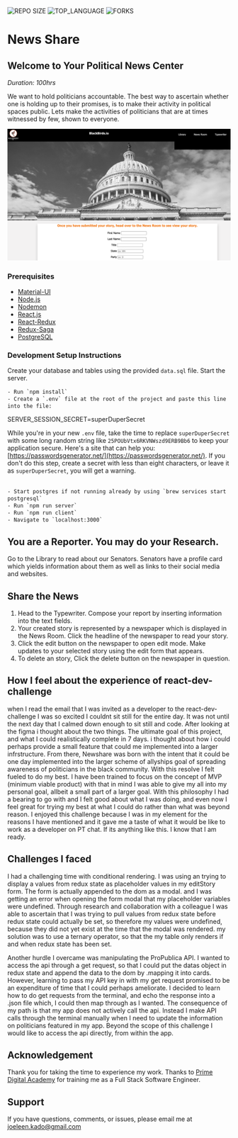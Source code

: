 ![REPO SIZE](https://img.shields.io/github/repo-size/joeleenkado/react-dev-challenge.svg?style=flat-square)
![TOP_LANGUAGE](https://img.shields.io/github/languages/top/joeleenkado/react-dev-challenge.svg?style=flat-square)
![FORKS](https://img.shields.io/github/forks/joeleenkado/react-dev-challenge.svg?style=social)

# News Share

## Welcome to Your Political News Center

_Duration: 100hrs_

We want to hold politicians accountable. The best way to ascertain whether one is holding up to their promises, is to make their activity in political spaces public. Lets make the activities of politicians that are at times witnessed by few, shown to everyone.  

![intro](public/images/screenShots/typewriter.png)
<!-- ![intro](public/images/screenShots/library.png) -->

### Prerequisites

- [Material-UI](https://material-ui.com/)
- [Node.js](https://nodejs.org/en/)
- [Nodemon](https://nodemon.io/)
- [React.js](https://reactjs.org/)
- [React-Redux](https://react-redux.js.org/)
- [Redux-Saga](https://redux-saga.js.org/)
- [PostgreSQL](https://www.postgresql.org/)

### Development Setup Instructions

Create your database and tables using the provided `data.sql` file. Start the server.

```
- Run `npm install`
- Create a `.env` file at the root of the project and paste this line into the file:
  ```
  SERVER_SESSION_SECRET=superDuperSecret
  
  While you're in your new `.env` file, take the time to replace `superDuperSecret` with some long random string like `25POUbVtx6RKVNWszd9ERB9Bb6` to keep your application secure. Here's a site that can help you: [https://passwordsgenerator.net/](https://passwordsgenerator.net/). If you don't do this step, create a secret with less than eight characters, or leave it as `superDuperSecret`, you will get a warning.
  ```
  
- Start postgres if not running already by using `brew services start postgresql`
- Run `npm run server`
- Run `npm run client`
- Navigate to `localhost:3000`
```

## You are a Reporter. You may do your Research.

Go to the Library to read about our Senators. Senators have a profile card which yields information about them as well as links to their social media and websites.

## Share the News

1. Head to the Typewriter. Compose your report by inserting information into the text fields. 
2. Your created story is represented by a newspaper which is displayed in the News Room. Click the headline of the newspaper to read your story. 
3. Click the edit button on the newspaper to open edit mode. Make updates to your selected story using the edit form that appears.
4. To delete an story, Click the delete button on the newspaper in question.

## How I feel about the experience of react-dev-challenge
when I read the email that I was invited as a developer to the react-dev-challenge I was so excited I couldnt sit still for the entire day. It was not until the next day that I calmed down enough to sit still and code. After looking at the figma i thought about the two things. The ultimate goal of this project, and what I could realistically complete in 7 days. i thought about how i could perhaps provide a small feature that could me implemented into a larger infrstructure. From there, Newshare was born with the intent that it could be one day implemented into the larger scheme of allyships goal of spreading awareness of politicians in the black community. With this resolve I felt fueled to do my best. I have been trained to focus on the concept of MVP (minimum viable product) with that in mind I was able to give my all into my personal goal, allbeit a small part of a larger goal. With this philosophy I had a bearing to go with and I felt good about what I was doing, and even now I feel great for trying my best at what I could do rather than what was beyond reason. I enjoyed this challenge because I was in my element for the reasons I have mentioned and it gave me a taste of what it would be like to work as a developer on PT chat. If its anything like this. I know that I am ready.

## Challenges I faced
I had a challenging time with conditional rendering. I was using an trying to display a values from redux state as placeholder values in my editStory form. The form is actually appended to the dom as a modal. and I was getting an error when opening the form modal that my placeholder variables were undefined. Through research and collaboration with a colleague I was able to ascertain that I was trying to pull values from redux state before redux state could actually be set, so therefore my values were undefined, because they did not yet exist at the time that the modal was rendered. my solution was to use a ternary operator, so that the my table only renders if and when redux state has been set. 

Another hurdle I overcame was manipulating the ProPublica API. I wanted to access the api through a get request, so that I could put the datas object in redux state and append the data to the dom by .mapping it into cards. However, learning to pass my API key in with my get request promised to be an expenditure of time that I could perhaps ameliorate. I decided to learn how to do get requests from the terminal, and echo the response into a .json file which, I could then map through as I wanted. The consequence of my path is that my app does not actively call the api. Instead I make API calls through the terminal manually when I need to update the information on politicians featured in my app. Beyond the scope of this challenge I would like to access the api directly, from within the app.

## Acknowledgement

Thank you for taking the time to experience my work.
Thanks to [Prime Digital Academy](www.primeacademy.io) for training me as a Full Stack Software Engineer. 

## Support

If you have questions, comments, or issues, please email me at [joeleen.kado@gmail.com](www.google.com)


